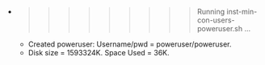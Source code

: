 * >>>>>>>>> Running inst-min-con-users-poweruser.sh ...
  * Created poweruser: Username/pwd = poweruser/poweruser.
  * Disk size = 1593324K. Space Used = 36K.
